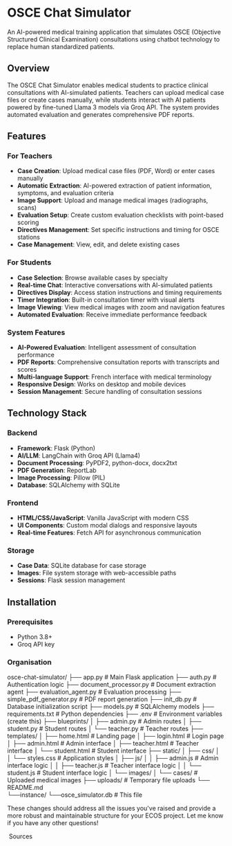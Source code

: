 # OSCE Chat Simulator

An AI-powered medical training application that simulates OSCE (Objective Structured Clinical Examination) consultations using chatbot technology to replace human standardized patients.

## Overview

The OSCE Chat Simulator enables medical students to practice clinical consultations with AI-simulated patients. Teachers can upload medical case files or create cases manually, while students interact with AI patients powered by fine-tuned Llama 3 models via Groq API. The system provides automated evaluation and generates comprehensive PDF reports.

## Features

### For Teachers
- **Case Creation**: Upload medical case files (PDF, Word) or enter cases manually
- **Automatic Extraction**: AI-powered extraction of patient information, symptoms, and evaluation criteria
- **Image Support**: Upload and manage medical images (radiographs, scans)
- **Evaluation Setup**: Create custom evaluation checklists with point-based scoring
- **Directives Management**: Set specific instructions and timing for OSCE stations
- **Case Management**: View, edit, and delete existing cases

### For Students
- **Case Selection**: Browse available cases by specialty
- **Real-time Chat**: Interactive conversations with AI-simulated patients
- **Directives Display**: Access station instructions and timing requirements
- **Timer Integration**: Built-in consultation timer with visual alerts
- **Image Viewing**: View medical images with zoom and navigation features
- **Automated Evaluation**: Receive immediate performance feedback

### System Features
- **AI-Powered Evaluation**: Intelligent assessment of consultation performance
- **PDF Reports**: Comprehensive consultation reports with transcripts and scores
- **Multi-language Support**: French interface with medical terminology
- **Responsive Design**: Works on desktop and mobile devices
- **Session Management**: Secure handling of consultation sessions

## Technology Stack

### Backend
- **Framework**: Flask (Python)
- **AI/LLM**: LangChain with Groq API (Llama4)
- **Document Processing**: PyPDF2, python-docx, docx2txt
- **PDF Generation**: ReportLab
- **Image Processing**: Pillow (PIL)
- **Database**: SQLAlchemy with SQLite

### Frontend
- **HTML/CSS/JavaScript**: Vanilla JavaScript with modern CSS
- **UI Components**: Custom modal dialogs and responsive layouts
- **Real-time Features**: Fetch API for asynchronous communication

### Storage
- **Case Data**: SQLite database for case storage
- **Images**: File system storage with web-accessible paths
- **Sessions**: Flask session management

## Installation

### Prerequisites
- Python 3.8+
- Groq API key

### Organisation

osce-chat-simulator/
├── app.py                     # Main Flask application
├── auth.py                    # Authentication logic
├── document_processor.py      # Document extraction agent
├── evaluation_agent.py        # Evaluation processing
├── simple_pdf_generator.py    # PDF report generation
├── init_db.py                 # Database initialization script
├── models.py                  # SQLAlchemy models
├── requirements.txt           # Python dependencies
├── .env                       # Environment variables (create this)
├── blueprints/
│   ├── admin.py               # Admin routes
│   ├── student.py             # Student routes
│   └── teacher.py             # Teacher routes
├── templates/
│   ├── home.html              # Landing page
│   ├── login.html             # Login page
│   ├── admin.html             # Admin interface
│   ├── teacher.html           # Teacher interface
│   └── student.html           # Student interface
├── static/
│   ├── css/
│   │   └── styles.css         # Application styles
│   ├── js/
│   │   ├── admin.js           # Admin interface logic
│   │   ├── teacher.js         # Teacher interface logic
│   │   └── student.js         # Student interface logic
│   └── images/
│       └── cases/             # Uploaded medical images
├── uploads/                   # Temporary file uploads
└── README.md        
└──instance/
   └──osce_simulator.db          # This file

These changes should address all the issues you've raised and provide a more robust and maintainable structure for your ECOS project. Let me know if you have any other questions!

 Sources





